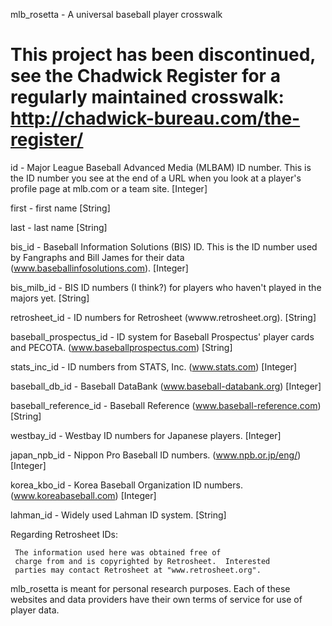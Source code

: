 mlb_rosetta - A universal baseball player crosswalk

# This project has been discontinued, see the Chadwick Register for a regularly maintained crosswalk: http://chadwick-bureau.com/the-register/

id - Major League Baseball Advanced Media (MLBAM) ID number. This is the ID number you see at the end of a URL when you look at a player's profile page at mlb.com or a team site. [Integer]

first - first name [String]

last - last name [String]

bis_id - Baseball Information Solutions (BIS) ID. This is the ID number used by Fangraphs and Bill James for their data (www.baseballinfosolutions.com). [Integer]

bis_milb_id - BIS ID numbers (I think?) for players who haven't played in the majors yet. [String]

retrosheet_id - ID numbers for Retrosheet (wwww.retrosheet.org). [String]

baseball_prospectus_id - ID system for Baseball Prospectus' player cards and PECOTA. (www.baseballprospectus.com) [String]

stats_inc_id - ID numbers from STATS, Inc. (www.stats.com) [Integer]

baseball_db_id - Baseball DataBank (www.baseball-databank.org) [Integer]

baseball_reference_id - Baseball Reference (www.baseball-reference.com) [String]

westbay_id - Westbay ID numbers for Japanese players. [Integer]

japan_npb_id - Nippon Pro Baseball ID numbers. (www.npb.or.jp/eng/) [Integer]

korea_kbo_id - Korea Baseball Organization ID numbers. (www.koreabaseball.com) [Integer]

lahman_id - Widely used Lahman ID system. [String]







Regarding Retrosheet IDs:

     The information used here was obtained free of
     charge from and is copyrighted by Retrosheet.  Interested
     parties may contact Retrosheet at "www.retrosheet.org".


mlb_rosetta is meant for personal research purposes. Each of these websites and data providers have their own terms of service for use of player data.
